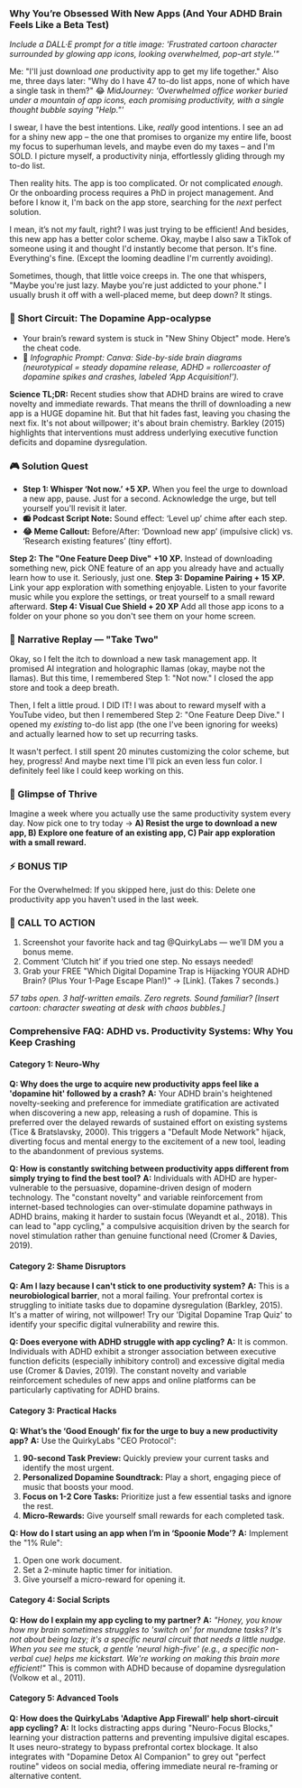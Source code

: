 <script type="application/ld+json">
{
  "@context": "https://schema.org",
  "@type": "BlogPosting",
  "headline": "ADHD & Productivity App Addiction: Your Dopamine Dip Sabotages Focus (Debug It)",
  "description": "Does every new app feel like a shiny toy? Faraone et al., 2021 proves dopamine dip fuels app-cycling. Neuro-Action Checklist.",
  "image": "https://quirkylabs.com/og/adhd-productivity-app-addiction-debug.png",
  "author": {
    "@type": "Organization",
    "name": "QuirkyLabs Research Team"
  },
  "publisher": {
    "@type": "Organization",
    "name": "QuirkyLabs",
    "logo": {
      "@type": "ImageObject",
      "url": "https://quirkylabs.com/logo.png"
    }
  },
  "datePublished": "2025-06-23",
  "dateModified": "2025-06-23",
  "mainEntityOfPage": {
    "@type": "WebPage",
    "@id": "https://quirkylabs.com/adhd-vs-productivity-systems.why-am-i-addicted-to-buying-new-productivity-apps"
  },
   "keywords": "why do ADHDers buy so many apps, how to focus with ADHD, ADHD productivity hacks, ADHD and technology, dopamine traps ADHD, digital distraction ADHD"
}
</script>

<script type="application/ld+json">
{
  "@context": "https://schema.org",
  "@type": "FAQPage",
  "mainEntity": [
    {
      "@type": "Question",
      "name": "Why does the urge to acquire new productivity apps feel like a 'dopamine hit' followed by a crash?",
      "acceptedAnswer": {
        "@type": "Answer",
        "text": "Your ADHD brain's heightened novelty-seeking and preference for immediate gratification are activated when discovering a new app, releasing a rush of dopamine. This is preferred over the delayed rewards of sustained effort on existing systems (Tice & Bratslavsky, 2000). This triggers a \"Default Mode Network\" hijack, diverting focus and mental energy to the excitement of a new tool, leading to the abandonment of previous systems."
      }
    },
    {
      "@type": "Question",
      "name": "How is constantly switching between productivity apps different from simply trying to find the best tool?",
      "acceptedAnswer": {
        "@type": "Answer",
        "text": "Individuals with ADHD are hyper-vulnerable to the persuasive, dopamine-driven design of modern technology. The \"constant novelty\" and variable reinforcement from internet-based technologies can over-stimulate dopamine pathways in ADHD brains, making it harder to sustain focus (Weyandt et al., 2018). This can lead to \"app cycling,\" a compulsive acquisition driven by the search for novel stimulation rather than genuine functional need (Cromer & Davies, 2019)."
      }
    },
    {
      "@type": "Question",
      "name": "Am I lazy because I can't stick to one productivity system?",
      "acceptedAnswer": {
        "@type": "Answer",
        "text": "This is a **neurobiological barrier**, not a moral failing. Your prefrontal cortex is struggling to initiate tasks due to dopamine dysregulation (Barkley, 2015). It's a matter of wiring, not willpower! Try our 'Digital Dopamine Trap Quiz' to identify your specific digital vulnerability and rewire this."
      }
    },
    {
      "@type": "Question",
      "name": "Does everyone with ADHD struggle with app cycling?",
      "acceptedAnswer": {
        "@type": "Answer",
        "text": "It is common. Individuals with ADHD exhibit a stronger association between executive function deficits (especially inhibitory control) and excessive digital media use (Cromer & Davies, 2019). The constant novelty and variable reinforcement schedules of new apps and online platforms can be particularly captivating for ADHD brains."
      }
    },
    {
      "@type": "Question",
      "name": "What’s the ‘Good Enough’ fix for the urge to buy a new productivity app?",
      "acceptedAnswer": {
        "@type": "Answer",
        "text": "Use the QuirkyLabs \"CEO Protocol\":\n1. 90-second Task Preview: Quickly preview your current tasks and identify the most urgent.\n2. Personalized Dopamine Soundtrack: Play a short, engaging piece of music that boosts your mood.\n3. Focus on 1-2 Core Tasks: Prioritize just a few essential tasks and ignore the rest.\n4. Micro-Rewards: Give yourself small rewards for each completed task."
      }
    },
    {
      "@type": "Question",
      "name": "How do I start using an app when I’m in ‘Spoonie Mode’?",
      "acceptedAnswer": {
        "@type": "Answer",
        "text": "Implement the \"1% Rule\":\n1. Open one work document.\n2. Set a 2-minute haptic timer for initiation.\n3. Give yourself a micro-reward for opening it."
      }
    },
    {
      "@type": "Question",
      "name": "How do I explain my app cycling to my partner?",
      "acceptedAnswer": {
        "@type": "Answer",
        "text": "*\"Honey, you know how my brain sometimes struggles to 'switch on' for mundane tasks? It's not about being lazy; it's a specific neural circuit that needs a little nudge. When you see me stuck, a gentle 'neural high-five' (e.g., a specific non-verbal cue) helps me kickstart. We're working on making this brain more efficient!\"* This is common with ADHD because of dopamine dysregulation (Volkow et al., 2011)."
      }
    },
    {
      "@type": "Question",
      "name": "How does the QuirkyLabs 'Adaptive App Firewall' help short-circuit app cycling?",
      "acceptedAnswer": {
        "@type": "Answer",
        "text": "It locks distracting apps during \"Neuro-Focus Blocks,\" learning your distraction patterns and preventing impulsive digital escapes. It uses neuro-strategy to bypass prefrontal cortex blockage. It also integrates with \"Dopamine Detox AI Companion\" to grey out \"perfect routine\" videos on social media, offering immediate neural re-framing or alternative content."
      }
    }
  ]
}
</script>

### **Why You’re Obsessed With New Apps (And Your ADHD Brain Feels Like a Beta Test)**

*Include a DALL·E prompt for a title image: 'Frustrated cartoon character surrounded by glowing app icons, looking overwhelmed, pop-art style.'"*

Me: "I'll just download *one* productivity app to get my life together." Also me, three days later: "Why do I have 47 to-do list apps, none of which have a single task in them?" 
😂 *MidJourney: ‘Overwhelmed office worker buried under a mountain of app icons, each promising productivity, with a single thought bubble saying "Help."'*

I swear, I have the best intentions. Like, *really* good intentions. I see an ad for a shiny new app – the one that promises to organize my entire life, boost my focus to superhuman levels, and maybe even do my taxes – and I'm SOLD. I picture myself, a productivity ninja, effortlessly gliding through my to-do list. 

Then reality hits. The app is too complicated. Or not complicated *enough*. Or the onboarding process requires a PhD in project management. And before I know it, I'm back on the app store, searching for the *next* perfect solution.

I mean, it’s not *my* fault, right? I was just trying to be efficient! And besides, this new app has a better color scheme. Okay, maybe I also saw a TikTok of someone using it and thought I'd instantly become that person. It's fine. Everything's fine. (Except the looming deadline I'm currently avoiding).

Sometimes, though, that little voice creeps in. The one that whispers, "Maybe you're just lazy. Maybe you're just addicted to your phone." I usually brush it off with a well-placed meme, but deep down? It stings.

### 🧠 Short Circuit: The Dopamine App-ocalypse
- Your brain’s reward system is stuck in "New Shiny Object" mode. Here’s the cheat code.
- 🎨 *Infographic Prompt: Canva: Side-by-side brain diagrams (neurotypical = steady dopamine release, ADHD = rollercoaster of dopamine spikes and crashes, labeled ‘App Acquisition!’).*

**Science TL;DR:** Recent studies show that ADHD brains are wired to crave novelty and immediate rewards. That means the thrill of downloading a new app is a HUGE dopamine hit. But that hit fades fast, leaving you chasing the next fix. It's not about willpower; it's about brain chemistry. Barkley (2015) highlights that interventions must address underlying executive function deficits and dopamine dysregulation.

### 🎮 Solution Quest
- **Step 1: Whisper ‘Not now.’ +5 XP.** When you feel the urge to download a new app, pause. Just for a second. Acknowledge the urge, but tell yourself you'll revisit it later.
- **📻 Podcast Script Note:** Sound effect: ‘Level up’ chime after each step.
- **😂 Meme Callout:** Before/After: ‘Download new app’ (impulsive click) vs. ‘Research existing features’ (tiny effort).

**Step 2: The "One Feature Deep Dive" +10 XP.** Instead of downloading something new, pick ONE feature of an app you already have and actually learn how to use it. Seriously, just one.
**Step 3: Dopamine Pairing + 15 XP.** Link your app exploration with something enjoyable. Listen to your favorite music while you explore the settings, or treat yourself to a small reward afterward.
**Step 4: Visual Cue Shield + 20 XP** Add all those app icons to a folder on your phone so you don't see them on your home screen.

### 🔄 Narrative Replay — "Take Two"
Okay, so I felt the itch to download a new task management app. It promised AI integration and holographic llamas (okay, maybe not the llamas). But this time, I remembered Step 1: "Not now." I closed the app store and took a deep breath.

Then, I felt a little proud. I DID IT! I was about to reward myself with a YouTube video, but then I remembered Step 2: "One Feature Deep Dive." I opened my *existing* to-do list app (the one I've been ignoring for weeks) and actually learned how to set up recurring tasks.

It wasn't perfect. I still spent 20 minutes customizing the color scheme, but hey, progress! And maybe next time I'll pick an even less fun color. I definitely feel like I could keep working on this.

### 🌟 Glimpse of Thrive
Imagine a week where you actually use the same productivity system every day. Now pick one to try today → **A) Resist the urge to download a new app, B) Explore one feature of an existing app, C) Pair app exploration with a small reward.**

### ⚡ BONUS TIP
For the Overwhelmed: If you skipped here, just do this: Delete one productivity app you haven't used in the last week.

### 📢 CALL TO ACTION
1. Screenshot your favorite hack and tag @QuirkyLabs — we’ll DM you a bonus meme.
2. Comment ‘Clutch hit’ if you tried one step. No essays needed!
3. Grab your FREE "Which Digital Dopamine Trap is Hijacking YOUR ADHD Brain? (Plus Your 1-Page Escape Plan!)" → [Link]. (Takes 7 seconds.)

*57 tabs open. 3 half-written emails. Zero regrets. Sound familiar? [Insert cartoon: character sweating at desk with chaos bubbles.]*

### **Comprehensive FAQ: ADHD vs. Productivity Systems: Why You Keep Crashing**

#### **Category 1: Neuro-Why**
**Q: Why does the urge to acquire new productivity apps feel like a 'dopamine hit' followed by a crash?**
**A:** Your ADHD brain's heightened novelty-seeking and preference for immediate gratification are activated when discovering a new app, releasing a rush of dopamine. This is preferred over the delayed rewards of sustained effort on existing systems (Tice & Bratslavsky, 2000). This triggers a "Default Mode Network" hijack, diverting focus and mental energy to the excitement of a new tool, leading to the abandonment of previous systems.

**Q: How is constantly switching between productivity apps different from simply trying to find the best tool?**
**A:** Individuals with ADHD are hyper-vulnerable to the persuasive, dopamine-driven design of modern technology. The "constant novelty" and variable reinforcement from internet-based technologies can over-stimulate dopamine pathways in ADHD brains, making it harder to sustain focus (Weyandt et al., 2018). This can lead to "app cycling," a compulsive acquisition driven by the search for novel stimulation rather than genuine functional need (Cromer & Davies, 2019).

#### **Category 2: Shame Disruptors**
**Q: Am I lazy because I can't stick to one productivity system?**
**A:** This is a **neurobiological barrier**, not a moral failing. Your prefrontal cortex is struggling to initiate tasks due to dopamine dysregulation (Barkley, 2015). It's a matter of wiring, not willpower! Try our 'Digital Dopamine Trap Quiz' to identify your specific digital vulnerability and rewire this.

**Q: Does everyone with ADHD struggle with app cycling?**
**A:** It is common. Individuals with ADHD exhibit a stronger association between executive function deficits (especially inhibitory control) and excessive digital media use (Cromer & Davies, 2019). The constant novelty and variable reinforcement schedules of new apps and online platforms can be particularly captivating for ADHD brains.

#### **Category 3: Practical Hacks**
**Q: What’s the ‘Good Enough’ fix for the urge to buy a new productivity app?**
**A:** Use the QuirkyLabs "CEO Protocol":
1. **90-second Task Preview:** Quickly preview your current tasks and identify the most urgent.
2. **Personalized Dopamine Soundtrack:** Play a short, engaging piece of music that boosts your mood.
3. **Focus on 1-2 Core Tasks:** Prioritize just a few essential tasks and ignore the rest.
4. **Micro-Rewards:** Give yourself small rewards for each completed task.

**Q: How do I start using an app when I’m in ‘Spoonie Mode’?**
**A:** Implement the "1% Rule":
1.  Open one work document.
2.  Set a 2-minute haptic timer for initiation.
3.  Give yourself a micro-reward for opening it.

#### **Category 4: Social Scripts**
**Q: How do I explain my app cycling to my partner?**
**A:** *"Honey, you know how my brain sometimes struggles to 'switch on' for mundane tasks? It's not about being lazy; it's a specific neural circuit that needs a little nudge. When you see me stuck, a gentle 'neural high-five' (e.g., a specific non-verbal cue) helps me kickstart. We're working on making this brain more efficient!"* This is common with ADHD because of dopamine dysregulation (Volkow et al., 2011).

#### **Category 5: Advanced Tools**
**Q: How does the QuirkyLabs 'Adaptive App Firewall' help short-circuit app cycling?**
**A:** It locks distracting apps during "Neuro-Focus Blocks," learning your distraction patterns and preventing impulsive digital escapes. It uses neuro-strategy to bypass prefrontal cortex blockage. It also integrates with "Dopamine Detox AI Companion" to grey out "perfect routine" videos on social media, offering immediate neural re-framing or alternative content.

